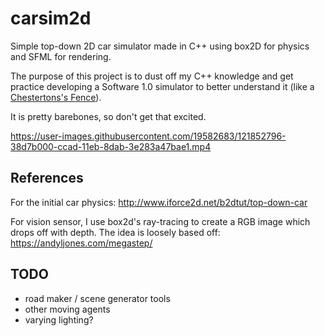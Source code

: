 # carsim2d

Simple top-down 2D car simulator made in C++ using box2D for physics and SFML for rendering.

The purpose of this project is to dust off my C++ knowledge and get practice developing a Software 1.0 simulator to better understand it
(like a [Chestertons's Fence](https://en.wikipedia.org/wiki/Wikipedia:Chesterton's_fence)).

It is pretty barebones, so don't get that excited.




https://user-images.githubusercontent.com/19582683/121852796-38d7b000-ccad-11eb-8dab-3e283a47bae1.mp4





## References

For the initial car physics: http://www.iforce2d.net/b2dtut/top-down-car

For vision sensor, I use box2d's ray-tracing to create a RGB image which drops off with depth. The idea is loosely based off: https://andyljones.com/megastep/


## TODO

- road maker / scene generator tools
- other moving agents
- varying lighting?
